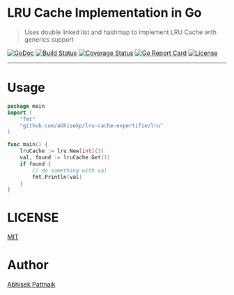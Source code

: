 # LRU Cache Implementation in Go
> Uses double linked list and hashmap to implement LRU Cache with generics support

[![GoDoc](https://godoc.org/github.com/abhisekp/lru-cache-expertifie/lru?status.svg)](https://godoc.org/github.com/abhisekp/lru-cache-expertifie/lru)
[![Build Status](https://travis-ci.org/abhisekp/lru-cache-expertifie.svg?branch=master)](https://travis-ci.org/abhisekp/lru-cache-expertifie)
[![Coverage Status](https://coveralls.io/repos/github/abhisekp/lru-cache-expertifie/badge.svg?branch=master)](https://coveralls.io/github/abhisekp/lru-cache-expertifie?branch=master)
[![Go Report Card](https://goreportcard.com/badge/github.com/abhisekp/lru-cache-expertifie)](https://goreportcard.com/report/github.com/abhisekp/lru-cache-expertifie)
[![License](https://img.shields.io/badge/license-MIT-blue.svg)](https://raw.githubusercontent.com/abhisekp/lru-cache-expertifie/master/LICENSE)

---

# Usage
```go
package main
import (
	"fmt"
	"github.com/abhisekp/lru-cache-expertifie/lru"
)

func main() {
	lruCache := lru.New[int](3)
	val, found := lruCache.Get(1)
    if found {
        // do something with val
        fmt.Println(val)
    }
}
```

# LICENSE
[MIT](./LICENSE)

# Author
[Abhisek Pattnaik](https://about.me/abhisekp)